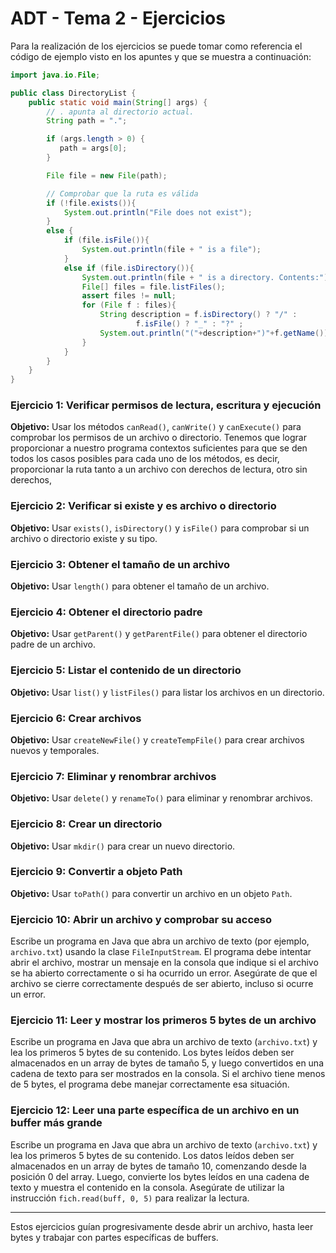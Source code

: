 # ADT - Tema 2 - Ejercicios

Para la realización de los ejercicios se puede tomar como referencia el código de ejemplo visto en los apuntes y que se muestra a continuación:

```java
import java.io.File;

public class DirectoryList {
    public static void main(String[] args) {
        // . apunta al directorio actual.
        String path = ".";

        if (args.length > 0) {
           path = args[0];
        }

        File file = new File(path);

        // Comprobar que la ruta es válida
        if (!file.exists()){
            System.out.println("File does not exist");
        }
        else {
            if (file.isFile()){
                System.out.println(file + " is a file");
            }
            else if (file.isDirectory()){
                System.out.println(file + " is a directory. Contents:");
                File[] files = file.listFiles();
                assert files != null;
                for (File f : files){
                    String description = f.isDirectory() ? "/" :
                            f.isFile() ? "_" : "?" ;
                    System.out.println("("+description+")"+f.getName());
                }
            }
        }
    }
}
```

### Ejercicio 1: Verificar permisos de lectura, escritura y ejecución

**Objetivo:** Usar los métodos `canRead()`, `canWrite()` y `canExecute()` para comprobar los permisos de un archivo o directorio. Tenemos que lograr proporcionar a nuestro programa contextos suficientes para que se den todos los casos posibles para cada uno de los métodos, es decir, proporcionar la ruta tanto a un archivo con derechos de lectura, otro sin derechos, 


### Ejercicio 2: Verificar si existe y es archivo o directorio

**Objetivo:** Usar `exists()`, `isDirectory()` y `isFile()` para comprobar si un archivo o directorio existe y su tipo.


### Ejercicio 3: Obtener el tamaño de un archivo

**Objetivo:** Usar `length()` para obtener el tamaño de un archivo.


### Ejercicio 4: Obtener el directorio padre

**Objetivo:** Usar `getParent()` y `getParentFile()` para obtener el directorio padre de un archivo.


### Ejercicio 5: Listar el contenido de un directorio

**Objetivo:** Usar `list()` y `listFiles()` para listar los archivos en un directorio.


### Ejercicio 6: Crear archivos

**Objetivo:** Usar `createNewFile()` y `createTempFile()` para crear archivos nuevos y temporales.


### Ejercicio 7: Eliminar y renombrar archivos

**Objetivo:** Usar `delete()` y `renameTo()` para eliminar y renombrar archivos.


### Ejercicio 8: Crear un directorio

**Objetivo:** Usar `mkdir()` para crear un nuevo directorio.


### Ejercicio 9: Convertir a objeto Path

**Objetivo:** Usar `toPath()` para convertir un archivo en un objeto `Path`.

### Ejercicio 10: Abrir un archivo y comprobar su acceso
Escribe un programa en Java que abra un archivo de texto (por ejemplo, `archivo.txt`) usando la clase `FileInputStream`. El programa debe intentar abrir el archivo, mostrar un mensaje en la consola que indique si el archivo se ha abierto correctamente o si ha ocurrido un error. Asegúrate de que el archivo se cierre correctamente después de ser abierto, incluso si ocurre un error.

### Ejercicio 11: Leer y mostrar los primeros 5 bytes de un archivo
Escribe un programa en Java que abra un archivo de texto (`archivo.txt`) y lea los primeros 5 bytes de su contenido. Los bytes leídos deben ser almacenados en un array de bytes de tamaño 5, y luego convertidos en una cadena de texto para ser mostrados en la consola. Si el archivo tiene menos de 5 bytes, el programa debe manejar correctamente esa situación.

### Ejercicio 12: Leer una parte específica de un archivo en un buffer más grande
Escribe un programa en Java que abra un archivo de texto (`archivo.txt`) y lea los primeros 5 bytes de su contenido. Los datos leídos deben ser almacenados en un array de bytes de tamaño 10, comenzando desde la posición 0 del array. Luego, convierte los bytes leídos en una cadena de texto y muestra el contenido en la consola. Asegúrate de utilizar la instrucción `fich.read(buff, 0, 5)` para realizar la lectura.

---

Estos ejercicios guían progresivamente desde abrir un archivo, hasta leer bytes y trabajar con partes específicas de buffers.
